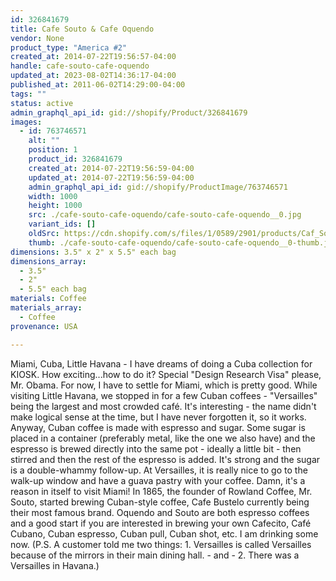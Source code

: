 ```yaml
---
id: 326841679
title: Cafe Souto & Cafe Oquendo
vendor: None
product_type: "America #2"
created_at: 2014-07-22T19:56:57-04:00
handle: cafe-souto-cafe-oquendo
updated_at: 2023-08-02T14:36:17-04:00
published_at: 2011-06-02T14:29:00-04:00
tags: ""
status: active
admin_graphql_api_id: gid://shopify/Product/326841679
images:
  - id: 763746571
    alt: ""
    position: 1
    product_id: 326841679
    created_at: 2014-07-22T19:56:59-04:00
    updated_at: 2014-07-22T19:56:59-04:00
    admin_graphql_api_id: gid://shopify/ProductImage/763746571
    width: 1000
    height: 1000
    src: ./cafe-souto-cafe-oquendo/cafe-souto-cafe-oquendo__0.jpg
    variant_ids: []
    oldSrc: https://cdn.shopify.com/s/files/1/0589/2901/products/Caf_Souto_Caf_Oquendo.jpeg?v=1406073419
    thumb: ./cafe-souto-cafe-oquendo/cafe-souto-cafe-oquendo__0-thumb.jpg
dimensions: 3.5" x 2" x 5.5" each bag
dimensions_array:
  - 3.5"
  - 2"
  - 5.5" each bag
materials: Coffee
materials_array:
  - Coffee
provenance: USA

---
```


Miami, Cuba, Little Havana - I have dreams of doing a Cuba collection for KIOSK. How exciting...how to do it? Special "Design Research Visa" please, Mr. Obama. For now, I have to settle for Miami, which is pretty good. While visiting Little Havana, we stopped in for a few Cuban coffees - "Versailles" being the largest and most crowded café. It's interesting - the name didn't make logical sense at the time, but I have never forgotten it, so it works. Anyway, Cuban coffee is made with espresso and sugar. Some sugar is placed in a container (preferably metal, like the one we also have) and the espresso is brewed directly into the same pot - ideally a little bit - then stirred and then the rest of the espresso is added. It's strong and the sugar is a double-whammy follow-up. At Versailles, it is really nice to go to the walk-up window and have a guava pastry with your coffee. Damn, it's a reason in itself to visit Miami! In 1865, the founder of Rowland Coffee, Mr. Souto, started brewing Cuban-style coffee, Cafe Bustelo currently being their most famous brand. Oquendo and Souto are both espresso coffees and a good start if you are interested in brewing your own Cafecito, Café Cubano, Cuban espresso, Cuban pull, Cuban shot, etc. I am drinking some now. (P.S. A customer told me two things: 1. Versailles is called Versailles because of the mirrors in their main dining hall. - and - 2. There was a Versailles in Havana.)